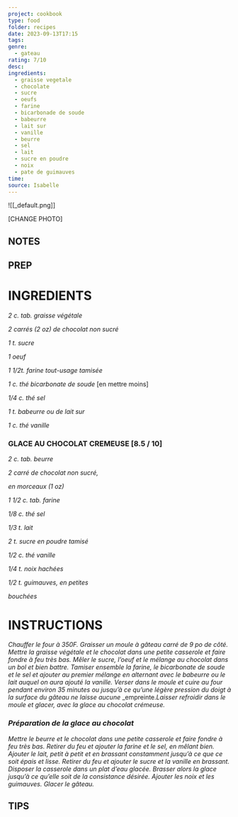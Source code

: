 ```yaml
---
project: cookbook
type: food
folder: recipes
date: 2023-09-13T17:15
tags: 
genre:
  - gateau
rating: 7/10
desc: 
ingredients:
  - graisse vegetale
  - chocolate
  - sucre
  - oeufs
  - farine
  - bicarbonade de soude
  - babeurre
  - lait sur
  - vanille
  - beurre
  - sel
  - lait
  - sucre en poudre
  - noix
  - pate de guimauves
time: 
source: Isabelle
---
```


![[_default.png]]

[CHANGE PHOTO]


## NOTES




## PREP


# INGREDIENTS

_2 c. tab. graisse végétale_

_2 carrés (2 oz) de chocolat non sucré_

_1 t. sucre_

_1 oeuf_

_1 1/2t. farine tout-usage tamisée_

_1 c. thé bicarbonate de soude_ [en mettre moins]

_1/4 c. thé sel_

_1 t. babeurre ou de lait sur_

_1 c. thé vanille_


### GLACE AU CHOCOLAT CREMEUSE [8.5 / 10]

_2 c. tab. beurre_

_2 carré de chocolat non sucré,_

_en morceaux (1 oz)_

_1 1/2 c. tab. farine_

_1/8 c. thé sel_

_1/3 t. lait_

_2 t. sucre en poudre tamisé_

_1/2 c. thé vanille_

_1/4 t. noix hachées_

_1/2 t. guimauves, en petites_

_bouchées_



# INSTRUCTIONS

_Chauffer le four à 350F. Graisser un moule à_
_gâteau carré de 9 po de côté. Mettre la graisse_
_végétale et le chocolat dans une petite_
_casserole et faire fondre à feu très bas. Mêler_
_le sucre, l’oeuf et le mélange au chocolat_
_dans un bol et bien battre. Tamiser ensemble_
_la farine, le bicarbonate de soude et le_
_sel et ajouter au premier mélange en alternant_
_avec le babeurre ou le lait auquel on_
_aura ajouté la vanille. Verser dans le moule_
_et cuire au four pendant environ 35 minutes_
_ou jusqu’à ce qu’une légère pression du doigt_
_à la surface du gâteau ne laisse aucune_
_empreinte._Laisser refroidir dans le moule et_
_glacer, avec la glace au chocolat crémeuse._

### _Préparation de la glace au chocolat_

_Mettre le beurre et le chocolat dans une petite_
_casserole et faire fondre à feu très bas._
_Retirer du feu et ajouter la farine et le sel,_
_en mêlant bien. Ajouter le lait, petit à petit_
_et en brassant constamment jusqu’à ce que_
_ce soit épais et lisse. Retirer du feu et ajouter_
_le sucre et la vanille en brassant. Disposer_
_la casserole dans un plat d’eau glacée. Brasser_
_alors la glace jusqu’à ce qu’elle soit de_
_la consistance désirée. Ajouter les noix et les guimauves. Glacer le gâteau._




## TIPS



